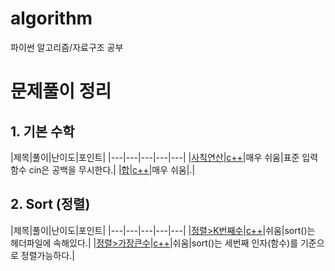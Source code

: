# algorithm
파이썬 알고리즘/자료구조 공부

# 문제풀이 정리
## 1. 기본 수학
|제목|풀이|난이도|포인트|
|---|---|---|---|---|
|[사칙연산](https://www.acmicpc.net/problem/10869)|[c++](1_기본수학/1_사칙연산.cpp)|매우 쉬움|표준 입력 함수 cin은 공백을 무시한다.|
|[합](https://www.acmicpc.net/problem/8393)|[c++](./2_sort_정렬/2_sort_가장큰수.cpp)|매우 쉬움|.|

## 2. Sort (정렬)
|제목|풀이|난이도|포인트|
|---|---|---|---|---|
|[정렬>K번째수](https://programmers.co.kr/learn/courses/30/lessons/42748?language=cpp)|[c++](2_sort_정렬/1_sort_k번째수.cpp)|쉬움|sort()는 <algorithm> 헤더파일에 속해있다.|
|[정렬>가장큰수](https://programmers.co.kr/learn/courses/30/lessons/42746)|[c++](2_sort_정렬/2_sort_가장큰수.cpp)|쉬움|sort()는 세번째 인자(함수)를 기준으로 정렬가능하다.|
